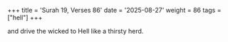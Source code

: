 +++
title = 'Surah 19, Verses 86'
date = '2025-08-27'
weight = 86
tags = ["hell"]
+++

and drive the wicked to Hell like a thirsty herd.